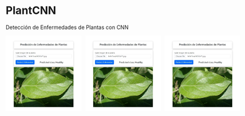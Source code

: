 # PlantCNN
Detección de Enfermedades de Plantas con CNN

<div style="display: flex;">
  <img src="images/healthy.jpeg" alt="Healthy Plant 1" style="width: 200px; margin-right: 10px;" />
  <img src="images/healthy.jpeg" alt="Healthy Plant 2" style="width: 200px; margin-right: 10px;" />
  <img src="images/healthy.jpeg" alt="Healthy Plant 3" style="width: 200px;" />
</div>

